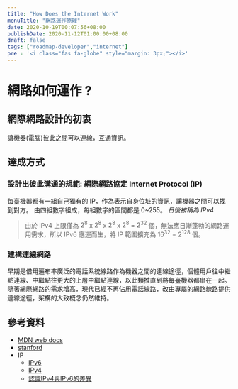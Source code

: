 ```yaml
---
title: "How Does the Internet Work"
menuTitle: "網路運作原理"
date: 2020-10-19T00:07:56+08:00
publishDate: 2020-11-12T01:00:00+08:00
draft: false
tags: ["roadmap-developer","internet"]
pre : '<i class="fas fa-globe" style="margin: 3px;"></i>'
---
```

# 網路如何運作 ?

## 網際網路設計的初衷
讓機器(電腦)彼此之間可以連線，互通資訊。

## 達成方式

### 設計出彼此溝通的規範: 網際網路協定 Internet Protocol (IP)
每臺機器都有一組自己獨有的 IP，作為表示自身位址的資訊，讓機器之間可以找到對方。
由四組數字組成，每組數字的區間都是 0~255。 *日後被稱為 IPv4*
> 由於 IPv4 上限僅為 $2^8$ x $2^8$ x $2^8$ x $2^8$ = $2^32$ 個，無法應日漸蓬勃的網路運用需求，所以 IPv6 應運而生，將 IP 範圍擴充為 $16^32$ = $2^128$ 個。

### 建構連線網路
早期是借用遍布率廣泛的電話系統線路作為機器之間的連線途徑，個體用戶往中繼點連線、中繼點往更大的上層中繼點連線，以此類推直到將每臺機器都串在一起。
隨著網際網路的需求增高，現代已經不再佔用電話線路，改由專屬的網路線路提供連線途徑，架構的大致概念仍然維持。



## 參考資料
- [MDN web docs](https://developer.mozilla.org/en-US/docs/Learn/Common_questions/How_does_the_Internet_work)
- [stanford](https://web.stanford.edu/class/msande91si/www-spr04/readings/week1/InternetWhitepaper.htm)
- IP
    - [IPv6](https://zh.wikipedia.org/wiki/IPv6)
    - [IPv4](https://zh.wikipedia.org/wiki/IPv4)
    - [認識IPv4與IPv6的差異](https://www.ithome.com.tw/tech/92046)